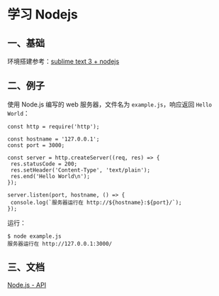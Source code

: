 # 学习 Nodejs

## 一、基础
环境搭建参考：[sublime text 3 + nodejs](http://www.cnblogs.com/historymemory/p/6378542.html)

## 二、例子
使用 Node.js 编写的 web 服务器，文件名为 `example.js`，响应返回 `Hello World`：
 ```
 const http = require('http');

const hostname = '127.0.0.1';
const port = 3000;

const server = http.createServer((req, res) => {
  res.statusCode = 200;
  res.setHeader('Content-Type', 'text/plain');
  res.end('Hello World\n');
});

server.listen(port, hostname, () => {
  console.log(`服务器运行在 http://${hostname}:${port}/`);
});
```

运行：
```
$ node example.js
服务器运行在 http://127.0.0.1:3000/
```

## 三、文档
[Node.js - API](http://nodejs.cn/api/documentation.html)
